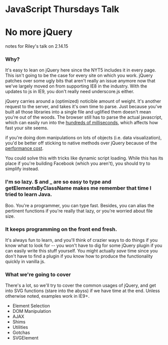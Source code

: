 # JavaScript Thursdays Talk
# No more jQuery

notes for Riley's talk on 2.14.15

### Why?

It's easy to lean on jQuery here since the NYT5 includes it in every page. This isn't going to be the case for every site on which you work. jQuery patches over some ugly bits that aren't really an issue anymore now that we've largely moved on from supporting IE8 in the industry. With the updates to js in IE9, you don't really need underscore.js either.

jQuery carries around a (optimized) noticible amount of weight. It's another request to the server, and takes it's own time to parse. Just because you've built all those libraries into a single file and uglified them doesn't mean you're out of the woods. The browser still has to parse the actual javascript, which can easily run into the [hundreds of milliseconds](http://timkadlec.com/2014/09/js-parse-and-execution-time/), which affects how fast your site seems.

if you're doing dom manipulations on lots of objects (i.e. data visualization), you'd be better off sticking to native methods over jQuery because of the [performance cost](http://jsperf.com/getelementbyid-vs-jquery-id/72).

You could solve this with tricks like dynamic script loading. While this has its place if you're building Facebook (which you aren't), you should try to simplify instead.

### I'm so lazy. $ and _ are so easy to type and getElementsByClassName makes me remember that time I tried to learn Java.

Boo. You're a programmer, you can type fast. Besides, you can alias the pertinent functions if you're really that lazy, or you're worried about file size.

### It keeps programming on the front end fresh.

It's always fun to learn, and you'll think of crazier ways to do things if you know what to look for -- you won't have to dig for some jQuery plugin if you can easily write this stuff yourself. You might actually _save_ time since you don't have to find a plugin if you know how to produce the functionality quickly in vanilla js.

### What we're going to cover

There's a lot, so we'll try to cover the common usages of jQuery, and get into SVG functions (stare into the abyss) if we have time at the end. Unless otherwise noted, examples work in IE9+.

* Element Selection
* DOM Manipulation
* AJAX
* Shims
* Utilities
* Gotchas
* SVGElement